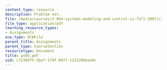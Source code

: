 ```yaml
---
content_type: resource
description: Problem set.
file: /media/courses/2-004-systems-modeling-and-control-ii-fall-2007/c72389f55bef579f807fc21520bbea9c_ps05.pdf
file_type: application/pdf
learning_resource_types:
- Assignments
ocw_type: OCWFile
parent_title: Assignments
parent_type: CourseSection
resourcetype: Document
title: ps05.pdf
uid: c72389f5-5bef-579f-807f-c21520bbea9c
---
```

